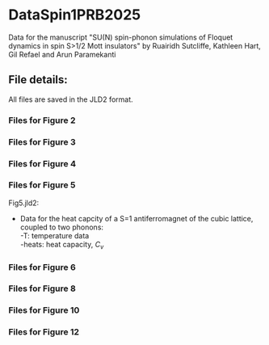 # DataSpin1PRB2025
Data for the manuscript "SU(N) spin-phonon simulations of Floquet dynamics in spin S>1/2 Mott insulators"
by Ruairidh Sutcliffe, Kathleen Hart, Gil Refael and Arun Paramekanti

## File details:
All files are saved in the JLD2 format.

### Files for Figure 2

### Files for Figure 3

### Files for Figure 4

### Files for Figure 5
Fig5.jld2:<br />
  - Data for the heat capcity of a S=1 antiferromagnet of the cubic lattice, coupled to two phonons:<br />
  -T: temperature data<br />
  -heats: heat capacity, $C_v$<br />

### Files for Figure 6

### Files for Figure 8

### Files for Figure 10

### Files for Figure 12
